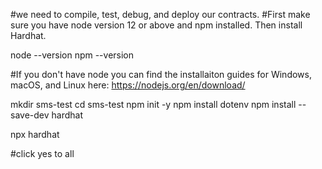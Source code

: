 #we need to compile, test, debug, and deploy our contracts.
#First make sure you have node version 12 or above and npm installed. Then install Hardhat.

node --version
npm --version

#If you don't have node you can find the installaiton guides for Windows, macOS, and Linux here:  https://nodejs.org/en/download/


mkdir sms-test
cd sms-test
npm init -y
npm install dotenv
npm install --save-dev hardhat

npx hardhat

#click yes to all

